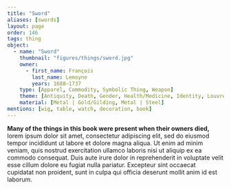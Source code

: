 ```yaml
---
title: "Sword"
aliases: [swords]
layout: page
order: 146
tags: thing
object:
  - name: "Sword"
    thumbnail: "figures/things/sword.jpg"
    owner:
      - first_name: François
        last_name: Lemoyne
        years: 1688–1737
    type: [Apparel, Commodity, Symbolic Thing, Weapon]
    theme: [Antiquity, Death, Gender, Health/Medicine, Identity, Louvre]
    material: [Metal | Gold/Gilding, Metal | Steel]
mentions: [wig, table, watch, decoration, book]
---
```


**Many of the things in this book were present when their owners died,** lorem ipsum dolor sit amet, consectetur adipiscing elit, sed do eiusmod tempor incididunt ut labore et dolore magna aliqua. Ut enim ad minim veniam, quis nostrud exercitation ullamco laboris nisi ut aliquip ex ea commodo consequat. Duis aute irure dolor in reprehenderit in voluptate velit esse cillum dolore eu fugiat nulla pariatur. Excepteur sint occaecat cupidatat non proident, sunt in culpa qui officia deserunt mollit anim id est laborum.